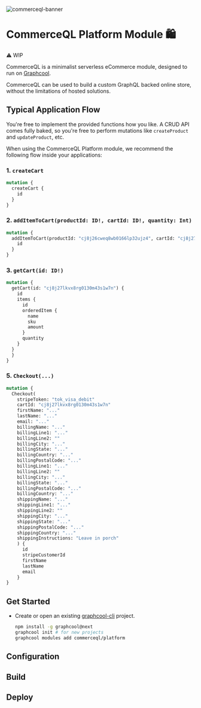 ![commerceql-banner](https://i.imgur.com/XKzkoPt.png)

# CommerceQL Platform Module 🛍

⚠️ WIP

CommerceQL is a minimalist serverless eCommerce module, designed to run on [Graphcool](https://graph.cool).

CommerceQL can be used to build a custom GraphQL backed online store, without the limitations of hosted solutions.

## Typical Application Flow

You're free to implement the provided functions how you like. A CRUD API comes fully baked, so you're free to perform mutations like `createProduct` and `updateProduct`, etc.

When using the CommerceQL Platform module, we recommend the following flow inside your applications:

### 1. `createCart`
  ```graphql
  mutation {
    createCart {
      id
    }
  }
  ```

### 2. `addItemToCart(productId: ID!, cartId: ID!, quantity: Int)`
  ```graphql
  mutation {
    addItemToCart(productId: "cj8j26cweq8wb0166lp32ujz4", cartId: "cj8j27lkvx8rg0130m43s1w7n", quantity: 3) {
      id
    }
  }
  ```

### 3. `getCart(id: ID!)`
  ```graphql
  mutation {
    getCart(id: "cj8j27lkvx8rg0130m43s1w7n") {
      id
      items {
        id
        orderedItem {
          name
          sku
          amount
        }
        quantity
      }
    }
    }
  }
  ```

### 5. `Checkout(...)`
  ```graphql
  mutation {
    Checkout(
      stripeToken: "tok_visa_debit"
      cartId: "cj8j27lkvx8rg0130m43s1w7n"
      firstName: "..."
      lastName: "..."
      email: "..."
      billingName: "..."
      billingLine1: "..."
      billingLine2: ""
      billingCity: "..."
      billingState: "..."
      billingCountry: "..."
      billingPostalCode: "..."
      billingLine1: "..."
      billingLine2: ""
      billingCity: "..."
      billingState: "..."
      billingPostalCode: "..."
      billingCountry: "..."
      shippingName: "..."
      shippingLine1: "..."
      shippingLine2: ""
      shippingCity: "..."
      shippingState: "..."
      shippingPostalCode: "..."
      shippingCountry: "..."
      shippingInstructions: "Leave in porch"
      ) {
        id
        stripeCustomerId
        firstName
        lastName
        email
      }
  }
  ```

## Get Started

- Create or open an existing [graphcool-cli](https://github.com/graphcool) project.

  ```bash
  npm install -g graphcool@next
  graphcool init # for new projects
  graphcool modules add commerceql/platform
  ```

## Configuration

## Build

## Deploy
